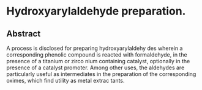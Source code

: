 # Hydroxyarylaldehyde preparation.

## Abstract
A process is disclosed for preparing hydroxyarylaldehy des wherein a corresponding phenolic compound is reacted with formaldehyde, in the presence of a titanium or zirco nium containing catalyst, optionally in the presence of a catalyst promoter. Among other uses, the aldehydes are particularly useful as intermediates in the preparation of the corresponding oximes, which find utility as metal extrac tants.